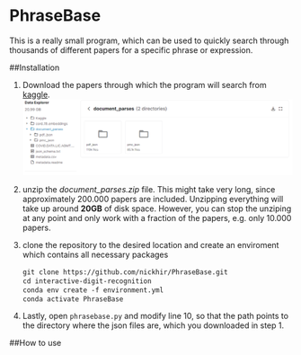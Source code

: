 # PhraseBase
This is a really small program, which can be used to quickly search through thousands of different papers for a specific
phrase or expression. 

##Installation
1. Download the papers through which the program will search from [kaggle](https://www.kaggle.com/allen-institute-for-ai/CORD-19-research-challenge?select=document_parses). 
![Kaggle dowload](./images/kaggle_download.PNG "Kaggle download")

2. unzip the _document_parses.zip_ file. This might take very long, since approximately 200.000 papers are included. Unzipping everything will take up around **20GB** of disk space.
However, you can stop the unziping at any point and only work with a fraction of the papers, e.g. only 10.000 papers.

3. clone the repository to the desired location and create an enviroment which contains all necessary packages
    ```
    git clone https://github.com/nickhir/PhraseBase.git
    cd interactive-digit-recognition
    conda env create -f environment.yml
    conda activate PhraseBase
    ```
   
4. Lastly, open `phrasebase.py` and modify line 10, so that the path points to the directory where the json files are, which you downloaded in step 1.


##How to use
